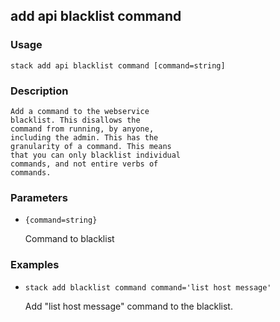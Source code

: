 ## add api blacklist command

### Usage

`stack add api blacklist command [command=string]`

### Description


	Add a command to the webservice
	blacklist. This disallows the
	command from running, by anyone,
	including the admin. This has the
	granularity of a command. This means
	that you can only blacklist individual
	commands, and not entire verbs of
	commands.
	

### Parameters
* `{command=string}`

   Command to blacklist

### Examples

* `stack add blacklist command command='list host message'`

   Add "list host message" command to the blacklist.



